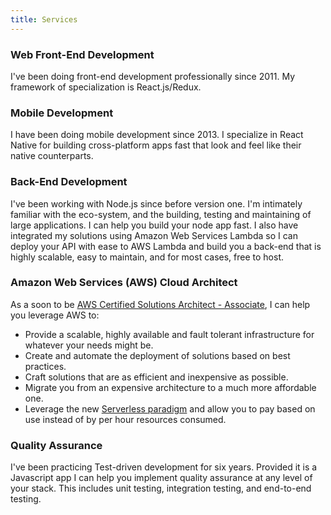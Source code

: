 ```yaml
---
title: Services
---
```


### Web Front-End Development

I've been doing front-end development professionally since 2011. My framework of specialization is React.js/Redux. 

[comment]: <> (Here are a few examples of what I've done Coming soon)

### Mobile Development

I have been doing mobile development since 2013. I specialize in React Native for building cross-platform apps fast that look and feel like their native counterparts.

[comment]: <> (Here is a testimonial - Coming soon)
[comment]: <> (Here are a few examples of what I've done Coming soon)

### Back-End Development
I've been working with Node.js since before version one. I'm intimately familiar with the eco-system, and the building, testing and maintaining of large applications. I can help you build your node app fast. I also have integrated my solutions using Amazon Web Services Lambda so I can deploy your API with ease to AWS Lambda and build you a back-end that is highly scalable, easy to maintain, and for most cases, free to host.

[comment]: <> (Here are a few examples of what I've done Coming soon)

### Amazon Web Services (AWS) Cloud Architect

As a soon to be [AWS Certified Solutions Architect - Associate](https://aws.amazon.com/certification/certified-solutions-architect-associate/), I can help you leverage AWS to:
- Provide a scalable, highly available and fault tolerant infrastructure for whatever your needs might be.
- Create and automate the deployment of solutions based on best practices. 
- Craft solutions that are as efficient and inexpensive as possible.
- Migrate you from an expensive architecture to a much more affordable one.
- Leverage the new [Serverless paradigm](https://en.wikipedia.org/wiki/Serverless_computing) and allow you to pay based on use instead of by per hour resources consumed.

[comment]: <> (Here are a few examples of what I've done Coming soon)

### Quality Assurance
I've been practicing Test-driven development for six years. Provided it is a Javascript app I can help you implement quality assurance at any level of your stack. This includes unit testing, integration testing, and end-to-end testing.

[comment]: <> (Here are a few examples of what I've done Coming soon)





